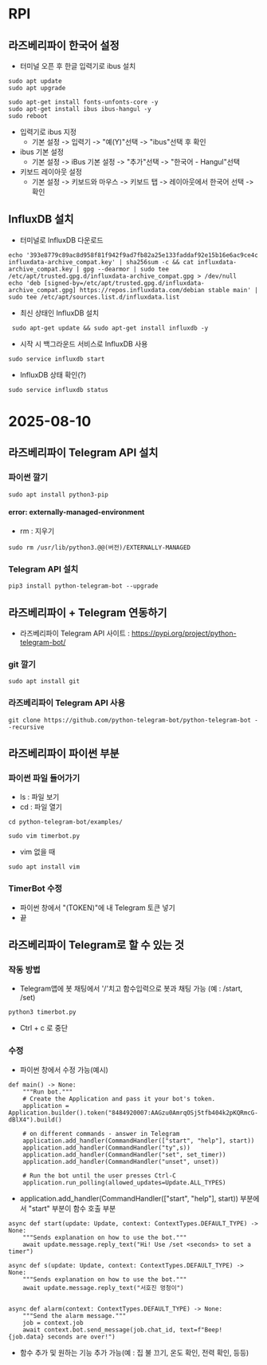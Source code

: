 # RPI
## 라즈베리파이 한국어 설정
  - 터미널 오픈 후 한글 입력기로 ibus 설치
```
sudo apt update
sudo apt upgrade
```
```
sudo apt-get install fonts-unfonts-core -y
sudo apt-get install ibus ibus-hangul -y
sudo reboot
```
  - 입력기로 ibus 지정
    - 기본 설정 -> 입력기 -> "예(Y)"선택 -> "ibus"선택 후 확인
  - ibus 기본 설정
    - 기본 설정 -> iBus 기본 설정 -> "추가"선택 -> "한국어 - Hangul"선택
  - 키보드 레이아웃 설정
    - 기본 설정 -> 키보드와 마우스 -> 키보드 탭 -> 레이아웃에서 한국어 선택 -> 확인

## InfluxDB 설치
  - 터미널로 InfluxDB 다운로드
```wget -q https://repos.influxdata.com/influxdata-archive_compat.key
echo '393e8779c89ac8d958f81f942f9ad7fb82a25e133faddaf92e15b16e6ac9ce4c influxdata-archive_compat.key' | sha256sum -c && cat influxdata-archive_compat.key | gpg --dearmor | sudo tee /etc/apt/trusted.gpg.d/influxdata-archive_compat.gpg > /dev/null
echo 'deb [signed-by=/etc/apt/trusted.gpg.d/influxdata-archive_compat.gpg] https://repos.influxdata.com/debian stable main' | sudo tee /etc/apt/sources.list.d/influxdata.list
```
  - 최신 상태인 InfluxDB 설치
```
 sudo apt-get update && sudo apt-get install influxdb -y
```
  - 시작 시 백그라운드 서비스로 InfluxDB 사용
```
sudo service influxdb start
```
  - InfluxDB 상태 확인(?)
```
sudo service influxdb status
```

# 2025-08-10
## 라즈베리파이 Telegram API 설치
### 파이썬 깔기
```
sudo apt install python3-pip

```
#### error: externally-managed-environment
- rm : 지우기
```
sudo rm /usr/lib/python3.@@(버전)/EXTERNALLY-MANAGED
```
### Telegram API 설치
```
pip3 install python-telegram-bot --upgrade
```

## 라즈베리파이 + Telegram 연동하기
- 라즈베리파이 Telegram API 사이트 : https://pypi.org/project/python-telegram-bot/
### git 깔기
```
sudo apt install git
```
### 라즈베리파이 Telegram API 사용
```
git clone https://github.com/python-telegram-bot/python-telegram-bot --recursive
```
## 라즈베리파이 파이썬 부분
### 파이썬 파일 들어가기
- ls : 파일 보기
- cd : 파일 열기
```
cd python-telegram-bot/examples/
```
```
sudo vim timerbot.py
```
- vim 없을 때
```
sudo apt install vim
```


### TimerBot 수정
- 파이썬 창에서 "(TOKEN)"에 내 Telegram 토큰 넣기
- 끝
## 라즈베리파이 Telegram로 할 수 있는 것
### 작동 방법
- Telegram앱에 봇 채팅에서 '/'치고 함수입력으로 봇과 채팅 가능 (예 : /start, /set)
```
python3 timerbot.py
```
- Ctrl + c 로 중단
### 수정
- 파이썬 창에서 수정 가능(예시)
```
def main() -> None:
    """Run bot."""
    # Create the Application and pass it your bot's token.
    application = Application.builder().token("8484920007:AAGzu0AmrqOSj5tfb404k2pKQRmcG-dBlX4").build()

    # on different commands - answer in Telegram
    application.add_handler(CommandHandler(["start", "help"], start))
    application.add_handler(CommandHandler("ty",s))
    application.add_handler(CommandHandler("set", set_timer))
    application.add_handler(CommandHandler("unset", unset))

    # Run the bot until the user presses Ctrl-C
    application.run_polling(allowed_updates=Update.ALL_TYPES)
```
- application.add_handler(CommandHandler(["start", "help"], start)) 부분에서 "start" 부분이 함수 호출 부분

```
async def start(update: Update, context: ContextTypes.DEFAULT_TYPE) -> None:
    """Sends explanation on how to use the bot."""
    await update.message.reply_text("Hi! Use /set <seconds> to set a timer")

async def s(update: Update, context: ContextTypes.DEFAULT_TYPE) -> None:
    """Sends explanation on how to use the bot."""
    await update.message.reply_text("서호진 멍청이")


async def alarm(context: ContextTypes.DEFAULT_TYPE) -> None:
    """Send the alarm message."""
    job = context.job
    await context.bot.send_message(job.chat_id, text=f"Beep! {job.data} seconds are over!")
```
- 함수 추가 및 원하는 기능 추가 가능(예 : 집 불 끄기, 온도 확인, 전력 확인, 등등)
